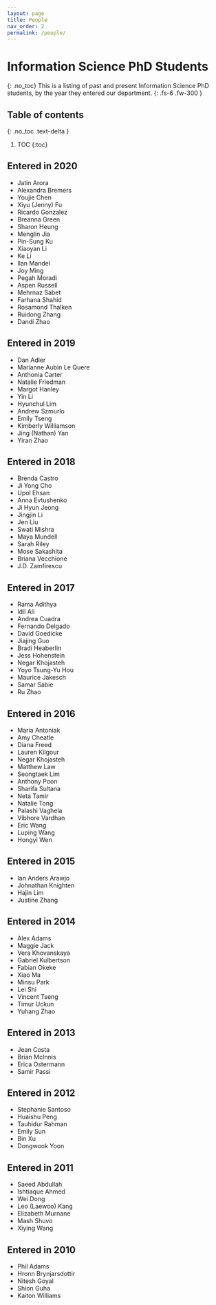 ```yaml
---
layout: page
title: People
nav_order: 2
permalink: /people/
---
```


# Information Science PhD Students
{: .no_toc}
This is a listing of past and present Information Science PhD students, by the year they entered our department.
{: .fs-6 .fw-300 }

## Table of contents
{: .no_toc .text-delta }

1. TOC
{:toc}

## Entered in 2020
* Jatin Arora
* Alexandra Bremers
* Youjie Chen
* Xiyu (Jenny) Fu
* Ricardo Gonzalez
* Breanna Green
* Sharon Heung
* Menglin Jia
* Pin-Sung Ku
* Xiaoyan Li
* Ke Li
* Ilan Mandel
* Joy Ming
* Pegah Moradi
* Aspen Russell
* Mehrnaz Sabet
* Farhana Shahid
* Rosamond Thalken
* Ruidong Zhang
* Dandi Zhao

## Entered in 2019
* Dan Adler
* Marianne Aubin Le Quere
* Anthonia Carter
* Natalie Friedman
* Margot Hanley
* Yin Li
* Hyunchul Lim
* Andrew Szmurlo
* Emily Tseng
* Kimberly Williamson
* Jing (Nathan) Yan
* Yiran Zhao

## Entered in 2018
* Brenda Castro
* Ji Yong Cho
* Upol Ehsan
* Anna Evtushenko
* Ji Hyun Jeong
* Jingjin Li
* Jen Liu
* Swati Mishra
* Maya Mundell
* Sarah Riley
* Mose Sakashita
* Briana Vecchione
* J.D. Zamfirescu

## Entered in 2017
* Rama Adithya
* Idil Ali
* Andrea Cuadra
* Fernando Delgado
* David Goedicke
* Jiajing Guo
* Bradi Heaberlin
* Jess Hohenstein
* Negar Khojasteh
* Yoyo Tsung-Yu Hou
* Maurice Jakesch
* Samar Sabie
* Ru Zhao

## Entered in 2016
* Maria Antoniak
* Amy Cheatle
* Diana Freed
* Lauren Kilgour
* Negar Khojasteh
* Matthew Law
* Seongtaek Lim
* Anthony Poon
* Sharifa Sultana
* Neta Tamir
* Natalie Tong
* Palashi Vaghela
* Vibhore Vardhan
* Eric Wang
* Luping Wang
* Hongyi Wen

## Entered in 2015
* Ian Anders Arawjo
* Johnathan Knighten
* Hajin Lim
* Justine Zhang

## Entered in 2014
* Alex Adams
* Maggie Jack
* Vera Khovanskaya
* Gabriel Kulbertson
* Fabian Okeke
* Xiao Ma
* Minsu Park
* Lei Shi
* Vincent Tseng
* Timur Uckun
* Yuhang Zhao

## Entered in 2013
* Jean Costa
* Brian McInnis
* Erica Ostermann
* Samir Passi

## Entered in 2012
* Stephanie Santoso
* Huaishu Peng
* Tauhidur Rahman
* Emily Sun
* Bin Xu
* Dongwook Yoon

## Entered in 2011
* Saeed Abdullah
* Ishtiaque Ahmed
* Wei Dong
* Leo (Laewoo) Kang
* Elizabeth Murnane
* Mash Shuvo
* Xiying Wang

## Entered in 2010
* Phil Adams
* Hronn Brynjarsdottir
* Nitesh Goyal
* Shion Guha
* Kaiton Williams


